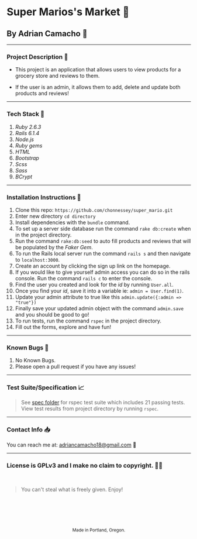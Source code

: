 # Super Marios's Market :convenience_store:
## By Adrian Camacho :electric_plug:

---

### Project Description :pencil:

* This project is an application that allows users to view products for a grocery store and reviews to them.

* If the user is an admin, it allows them to add, delete and update both products and reviews!
---
### Tech Stack :floppy_disk:
1. _Ruby 2.6.3_
2. _Rails 6.1.4_
3. _Node.js_
4. _Ruby gems_
5. _HTML_
6. _Bootstrap_
7. _Scss_
8. _Sass_
9. _BCrypt_
---
### Installation Instructions :pushpin:
1. Clone this repo: `https://github.com/chonnessey/super_mario.git`
2. Enter new directory `cd directory`
3. Install dependencies with the `bundle` command.
4. To set up a server side database run the command `rake db:create` when in the project directory.
5. Run the command `rake:db:seed` to auto fill products and reviews that will be populated by the _Faker Gem_.
6. To run the Rails local server run the command `rails s` and then navigate to `localhost:3000`.
7. Create an account by clicking the sign up link on the homepage.
8. If you would like to give yourself admin access you can do so in the rails console. Run the command `rails c` to enter the console.
9. Find the user you created and look for the _id_ by running `User.all`.
10. Once you find your _id_, save it into a variable ie: `admin = User.find(1)`.
11. Update your admin attribute to true like this `admin.update({:admin => "true"})`
12. Finally save your updated admin object with the command `admin.save` and you should be good to go!
13. To run tests, run the command `rspec` in the project directory.
14. Fill out the forms, explore and have fun!
---
### Known Bugs :bug:
1. No Known Bugs.
2. Please open a pull request if you have any issues!
---
### Test Suite/Specification :chart_with_upwards_trend:

> See [spec folder](https://github.com/chonnessey/super_mario/tree/main/spec) for rspec test suite which includes 21 passing tests. View test results from project directory by running `rspec`.
---
### Contact Info :inbox_tray:

You can reach me at: <adriancamacho18@gmail.com> :rocket:
___
### License is GPLv3 and I make no claim to copyright. :guardsman:
<br />

> You can't steal what is freely given. Enjoy!

<br />
<br />
<br />
<br />
<p align="center">
  <small>Made in Portland, Oregon.</small>
</p>
